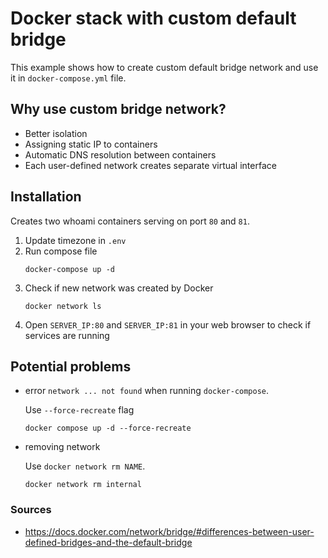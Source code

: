 # Docker stack with custom default bridge

This example shows how to create custom default bridge network and use it in `docker-compose.yml` file.

## Why use custom bridge network?
- Better isolation
- Assigning static IP to containers
- Automatic DNS resolution between containers
- Each user-defined network creates separate virtual interface

## Installation
Creates two whoami containers serving on port `80` and `81`.

1. Update timezone in `.env`
2. Run compose file
    ```shell
    docker-compose up -d
    ```
3. Check if new network was created by Docker
    ```shell
    docker network ls
    ```
4. Open `SERVER_IP:80` and `SERVER_IP:81` in your web browser to check if services are running

## Potential problems

- error `network ... not found` when running `docker-compose`. 

  Use `--force-recreate` flag
  ```shell
  docker compose up -d --force-recreate
  ```
  
- removing network
  
  Use `docker network rm NAME`.
  ```shell
  docker network rm internal
  ```


### Sources
- https://docs.docker.com/network/bridge/#differences-between-user-defined-bridges-and-the-default-bridge
